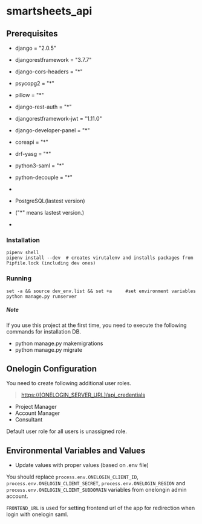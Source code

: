 # smartsheets_api

## Prerequisites

- django = "2.0.5"
- djangorestframework = "3.7.7"
- django-cors-headers = "*"
- psycopg2 = "*"
- pillow = "*"
- django-rest-auth = "*"
- djangorestframework-jwt = "1.11.0"
- django-developer-panel = "*"
- coreapi = "*"
- drf-yasg = "*"
- python3-saml = "*"
- python-decouple = "*"
-

- PostgreSQL(lastest version)
- ("*" means lastest version.)
-

### Installation
```
pipenv shell
pipenv install --dev  # creates virutalenv and installs packages from Pipfile.lock (including dev ones)
```

### Running
```
set -a && source dev_env.list && set +a 	#set environment variables
python manage.py runserver
```
##### Note
If you use this project at the first time, you need to execute the following commands for installation DB.
- python manage.py makemigrations
- python manage.py migrate

## Onelogin Configuration

You need to create following additional user roles.

>[https://[ONELOGIN_SERVER_URL]/api_credentials](https://[ONELOGIN_SERVER_URL]/api_credentials)

- Project Manager
- Account Manager
- Consultant

Default user role for all users is unassigned role.

## Environmental Variables and Values

- Update values with proper values (based on .env file)

You should replace `process.env.ONELOGIN_CLIENT_ID`, `process.env.ONELOGIN_CLIENT_SECRET`, `process.env.ONELOGIN_REGION` and `process.env.ONELOGIN_CLIENT_SUBDOMAIN`  variables from onelongin admin account.

`FRONTEND_URL` is used for setting frontend url of the app for redirection when login with onelogin saml.

